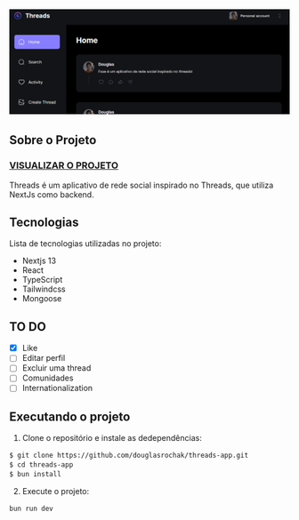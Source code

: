 <h2 align="center">
  <img src=".github/threads-demo.png" alt="Demo Screenshot" />
</h2>

## Sobre o Projeto

### [VISUALIZAR O PROJETO](https://threads-app-orpin-beta.vercel.app/)

Threads é um aplicativo de rede social inspirado no Threads, que utiliza NextJs como backend.

## Tecnologias

Lista de tecnologias utilizadas no projeto:

- Nextjs 13
- React
- TypeScript
- Tailwindcss
- Mongoose

## TO DO

- [x] Like
- [ ] Editar perfil
- [ ] Excluir uma thread
- [ ] Comunidades
- [ ] Internationalization

## Executando o projeto

1. Clone o repositório e instale as dedependências:

```bash
$ git clone https://github.com/douglasrochak/threads-app.git
$ cd threads-app
$ bun install
```

2. Execute o projeto:

```bash
bun run dev
```
